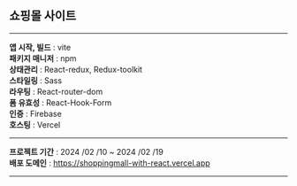 ## 쇼핑몰 사이트

<hr>

**앱 시작, 빌드** : vite <br>
**패키지 매니저** : npm <br>
**상태관리** : React-redux, Redux-toolkit<br>
**스타일링** : Sass<br>
**라우팅** : React-router-dom<br>
**폼 유효성** : React-Hook-Form<br>
**인증** : Firebase<br>
**호스팅** : Vercel<br>

<hr>

**프로젝트 기간** : 2024 /02 /10 ~ 2024 /02 /19<br>
**배포 도메인** : https://shoppingmall-with-react.vercel.app<br>

<hr>

